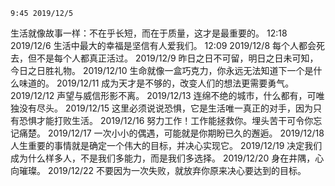 	9:45 2019/12/5
生活就像故事一样：不在乎长短，而在于质量，这才是最重要的。
	12:18 2019/12/6
生活中最大的幸福是坚信有人爱我们。
	12:09 2019/12/8
每个人都会死去，但不是每个人都真正活过。
	2019/12/9
昨日之日不可留，明日之日未可知，今日之日胜礼物。
	2019/12/10
生命就像一盒巧克力，你永远无法知道下一个是什么味道的。
	2019/12/11
成为天才是不够的，改变人们的想法更需要勇气。
	2019/12/12
声望与威信形影不离。
	2019/12/13
连绵不绝的城市，什么都有，可唯独没有尽头。
	2019/12/15
这里必须说说恐惧，它是生活唯一真正的对手，因为只有恐惧才能打败生活。
	2019/12/16
努力工作！工作能拯救你。埋头苦干可令你忘记痛楚。
	2019/12/17
一次小小的偶遇，可能就是你期盼已久的邂逅。
	2019/12/18
人生重要的事情就是确定一个伟大的目标，并决心实现它。
	2019/12/19
决定我们成为什么样多人，不是我们多能力，而是我们多选择。
	2019/12/20
身在井隅，心向璀璨。
	2019/12/22
不要因为一次失败，就放弃你原来决心要达到的目标。
